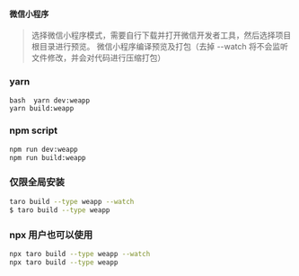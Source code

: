 #### 微信小程序
> 选择微信小程序模式，需要自行下载并打开微信开发者工具，然后选择项目根目录进行预览。
微信小程序编译预览及打包（去掉 --watch 将不会监听文件修改，并会对代码进行压缩打包）

### yarn
```
bash  yarn dev:weapp
yarn build:weapp
```
### npm script
```bash
npm run dev:weapp
npm run build:weapp
```

### 仅限全局安装
```bash
taro build --type weapp --watch
$ taro build --type weapp
```
###  npx 用户也可以使用
```bash
npx taro build --type weapp --watch
npx taro build --type weapp
```